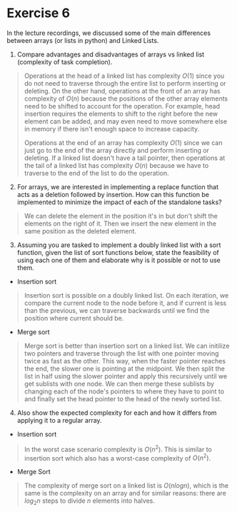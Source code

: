 # Exercise 6

In the lecture recordings, we discussed some of the main differences between arrays (or lists in python) and Linked Lists.

1. Compare advantages and disadvantages of arrays vs linked list (complexity of task completion).

> Operations at the head of a linked list has complexity $O(1)$ since you do not need to traverse through the entire list to perform inserting or deleting. On the other hand, operations at the front of an array has complexity of $O(n)$ because the positions of the other array elements need to be shifted to account for the operation. For example, head insertion requires the elements to shift to the right before the new element can be added, and may even need to move somewhere else in memory if there isn't enough space to increase capacity.
>
>Operations at the end of an array has complexity $O(1)$ since we can just go to the end of the array directly and perform inserting or deleting. If a linked list doesn't have a tail pointer, then operations at the tail of a linked list has complexity $O(n)$ because we have to traverse to the end of the list to do the operation.

2. For arrays, we are interested in implementing a replace function that acts as a deletion followed by insertion. How can this function be implemented to minimize the impact of each of the standalone tasks?

> We can delete the element in the position it's in but don't shift the elements on the right of it. Then we insert the new element in the same position as the deleted element.

3. Assuming you are tasked to implement a doubly linked list with a sort function, given the list of sort functions below, state the feasibility of using each one of them and elaborate why is it possible or not to use them.

- Insertion sort

> Insertion sort is possible on a doubly linked list. On each iteration, we compare the current node to the node before it, and if current is less than the previous, we can traverse backwards until we find the position where current should be.

- Merge sort

> Merge sort is better than insertion sort on a linked list. We can initilize two pointers and traverse through the list with one pointer moving twice as fast as the other. This way, when the faster pointer reaches the end, the slower one is pointing at the midpoint. We then split the list in half using the slower pointer and apply this recursively until we get sublists with one node. We can then merge these sublists by changing each of the node's pointers to where they have to point to and finally set the head pointer to the head of the newly sorted list.

4. Also show the expected complexity for each and how it differs from applying it to a regular array.

- Insertion sort

> In the worst case scenario complexity is $O(n^2)$. This is similar to insertion sort which also has a worst-case complexity of $O(n^2)$.

- Merge Sort

> The complexity of merge sort on a linked list is $O(n log n)$, which is the same is the complexity on an array and for similar reasons: there are $log_2 n$ steps to divide $n$ elements into halves.